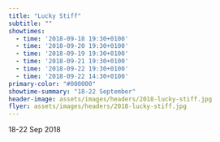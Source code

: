 ```yaml
---
title: "Lucky Stiff"
subtitle: ""
showtimes:
  - time: '2018-09-18 19:30+0100'
  - time: '2018-09-20 19:30+0100'
  - time: '2018-09-19 19:30+0100'
  - time: '2018-09-21 19:30+0100'
  - time: '2018-09-22 19:30+0100'
  - time: '2018-09-22 14:30+0100'
primary-color: "#000000"
showtime-summary: "18-22 September"
header-image: assets/images/headers/2018-lucky-stiff.jpg
flyer: assets/images/headers/2018-lucky-stiff.jpg
---
```


18-22 Sep 2018
